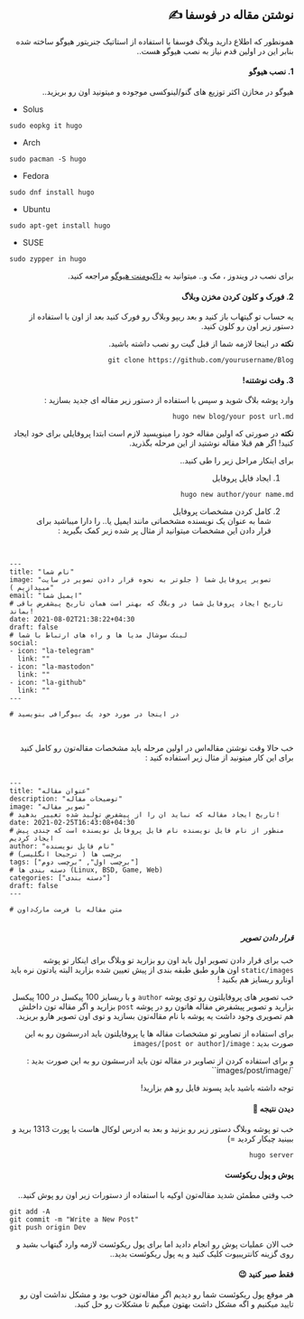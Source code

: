 <div dir="rtl">

## نوشتن مقاله در فوسفا ✍️

همونطور که اطلاع دارید وبلاگ فوسفا با استفاده از استاتیک جنریتور هیوگو ساخته شده بنابر این در اولین قدم نیاز به نصب هیوگو هست..

#### 1. نصب هیوگو

هیوگو در مخازن اکثر توزیع های گنو/لینوکسی موجوده و میتونید اون رو بریزید..

<div dir="ltr">

- Solus
 ```
 sudo eopkg it hugo
 ```
- Arch
 ```
 sudo pacman -S hugo
 ```
- Fedora
 ```
 sudo dnf install hugo
 ```
- Ubuntu
 ```
 sudo apt-get install hugo
 ```
- SUSE
 ```
 sudo zypper in hugo
 ```

<div dir="rtl">

برای نصب در ویندوز ، مک و.. میتوانید به [داکیومنت هیوگو](https://gohugo.io/getting-started/installing/) مراجعه کنید.

#### 2. فورک و کلون کردن مخزن وبلاگ

یه حساب تو گیتهاب باز کنید و بعد ریپو وبلاگ رو فورک کنید بعد از اون با استفاده از دستور زیر اون رو کلون کنید.

**نکته** در اینجا لازمه شما از قبل گیت رو نصب داشته باشید.

```
git clone https://github.com/yourusername/Blog
```

#### 3. وقت نوشتنه!

وارد پوشه بلاگ شوید و سپس با استفاده از دستور زیر مقاله ای جدید بسازید :
```
hugo new blog/your post url.md
```

**نکته** در صورتی که اولین مقاله خود را مینویسید لازم است ابتدا پروفایلی برای خود ایجاد کنید! اگر هم قبلا مقاله نوشتید از این مرحله بگذرید.

برای اینکار مراحل زیر را طی کنید..

1. ایجاد فایل پروفایل

```
hugo new author/your name.md
```

2. کامل کردن مشخصات پروفایل <br>
شما به عنوان یک نویسنده مشخصاتی مانند ایمیل یا.. را دارا میباشید برای قرار دادن این مشخصات میتوانید از مثال پر شده زیر کمک بگیرید :

<div dir="ltr">

<pre> <code>

---
title: "نام شما"
image: "تصویر پروفایل شما ( جلوتر به نحوه قرار دادن تصویر در سایت میپدازیم )"
email: "ایمیل شما"
# تاریخ ایجاد پروفایل شما در وبلاگ که بهتر است همان تاریخ پیشفرض باقی بماند!
date: 2021-08-02T21:38:22+04:30
draft: false
# لینک سوشال مدیا ها و راه های ارتباط با شما
social:
- icon: "la-telegram"
  link: ""
- icon: "la-mastodon"
  link: ""
- icon: "la-github"
  link: ""
---

# در اینجا در مورد خود یک بیوگرافی بنویسید

</code> </pre>

<div dir="rtl">

خب حالا وقت نوشتن مقاله‌اس در اولین مرحله باید مشخصات مقاله‌تون رو کامل کنید برای این کار میتونید از مثال زیر استفاده کنید :

<div dir="ltr">

<pre> <code>
---
title: "عنوان مقاله"
description: "توضیحات مقاله"
image: "تصویر مقاله"
# تاریخ ایجاد مقاله که نباید ان را از پیشفرض تولید شده تغییر بدهید!
date: 2021-02-25T16:43:08+04:30
# منظور از نام فایل نویسنده نام فایل پروفایل نویسنده است که چندی پیش ایجاد کردیم
author: "نام فایل نویسنده"
# برچسب ها ( ترجیحا انگلیسی)
tags: ["برچسب اول", "برچسب دوم"]
# دسته بندی ها (Linux, BSD, Game, Web)
categories: ["دسته بندی"]
draft: false
---

# متن مقاله با فرمت مارک‌داون

</code></pre>

<div dir="rtl">

##### قرار دادن تصویر

خب برای قرار دادن تصویر اول باید اون رو بزارید تو وبلاگ برای اینکار تو پوشه `static/images` اون هارو طبق طبقه بندی از پیش تعیین شده بزارید البته یادتون نره باید اونارو ریسایز هم بکنید !

خب تصویر های پروفایلتون رو توی پوشه `author` و با ریسایز 100 پیکسل در 100 پیکسل بزارید و تصویر پیشفرض مقاله هاتون رو در پوشه `post` بزارید و اگر مقاله تون داخلش هم تصویری وجود داشت یه پوشه با نام مقاله‌تون بسازید و توی اون تصویر هارو بریزید.

برای استفاده از تصاویر تو مشخصات مقاله ها یا پروفایلتون باید ادرسشون رو به این صورت بدید :
`images/[post or author]/image`

و برای استفاده کردن از تصاویر در مقاله تون باید ادرسشون رو به این صورت بدید :
`/images/post/image``

توجه داشته باشید باید پسوند فایل رو هم بزارید!

#### دیدن نتیجه 👀

خب تو پوشه وبلاگ دستور زیر رو بزنید و بعد به ادرس لوکال هاست با پورت 1313 برید و ببینید چیکار کردید =)

```
hugo server
```

#### پوش و پول ریکوئست

خب وقتی مطمئن شدید مقاله‌تون اوکیه با استفاده از دستورات زیر اون رو پوش کنید..

<div dir="ltr">

```
git add -A
git commit -m "Write a New Post"
git push origin Dev
```

<div dir="rtl">

خب الان عملیات پوش رو انجام دادید اما برای پول ریکوئست لازمه وارد گیتهاب بشید و روی گزینه کانتریبیوت کلیک کنید و یه پول ریکوئست بدید..

#### فقط صبر کنید 😉

هر موقع پول ریکوئست شما رو دیدیم اگر مقاله‌تون خوب بود و مشکل نداشت اون رو تایید میکنیم و اگه مشکل داشت بهتون میگیم تا مشکلات رو حل کنید.

